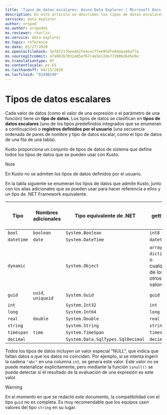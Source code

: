 ```yaml
---
title: 'Tipos de datos escalares: Azure Data Explorer | Microsoft Docs'
description: En este artículo se describen los tipos de datos escalares de Azure Data Explorer.
services: data-explorer
author: orspod
ms.author: orspodek
ms.reviewer: rkarlin
ms.service: data-explorer
ms.topic: reference
ms.date: 01/27/2020
ms.openlocfilehash: 3ef87217beee62fe4cecf7ee95dfe8daba49af7a
ms.sourcegitcommit: 47a002b7032a05ef67c4e5e12de7720062645e9e
ms.translationtype: HT
ms.contentlocale: es-ES
ms.lasthandoff: 04/15/2020
ms.locfileid: "81490249"
---
```

# <a name="scalar-data-types"></a>Tipos de datos escalares

Cada valor de datos (como el valor de una expresión o el parámetro de una función) tiene un **tipo de datos**. Los tipos de datos se clasifican en **tipos de datos escalares** (uno de los tipos predefinidos integrados que se enumeran a continuación) o **registros definidos por el usuario** (una secuencia ordenada de pares de nombre y tipo de datos escalar, como el tipo de datos de una fila de una tabla).

Kusto proporciona un conjunto de tipos de datos de sistema que define todos los tipos de datos que se pueden usar con Kusto.

> [!NOTE]
> En Kusto no se admiten los tipos de datos definidos por el usuario.

En la tabla siguiente se enumeran los tipos de datos que admite Kusto, junto con los alias adicionales que se pueden usar para hacer referencia a ellos y un tipo de .NET Framework equivalente.

| Tipo       | Nombres adicionales   | Tipo equivalente de .NET              | gettype()   |Tipo de almacenamiento (nombre interno)|
| ---------- | -------------------- | --------------------------------- | ----------- |----------------------------|
| `bool`     | `boolean`            | `System.Boolean`                  | `int8`      |`I8`                        |
| `datetime` | `date`               | `System.DateTime`                 | `datetime`  |`DateTime`                  |
| `dynamic`  |                      | `System.Object`                   | `array` o `dictionary`, o cualquiera de los otros valores |`Dynamic`|
| `guid`     | `uuid`, `uniqueid`   | `System.Guid`                     | `guid`      |`UniqueId`                  |
| `int`      |                      | `System.Int32`                    | `int`       |`I32`                       |
| `long`     |                      | `System.Int64`                    | `long`      |`I64`                       |
| `real`     | `double`             | `System.Double`                   | `real`      |`R64`                       |
| `string`   |                      | `System.String`                   | `string`    |`StringBuffer`              |
| `timespan` | `time`               | `System.TimeSpan`                 | `timespan`  |`TimeSpan`                  |
| `decimal`  |                      | `System.Data.SqlTypes.SqlDecimal` | `decimal`   | `Decimal`                  |

Todos los tipos de datos incluyen un valor especial "NULL", que indica que faltan datos o que los datos no coinciden. Por ejemplo, si se intenta ingerir la cadena `"abc"` en una columna `int`, se genera este valor.
Este valor no se puede materializar explícitamente, pero mediante la función `isnull()` se puede detectar si el resultado de la evaluación de una expresión es este valor.

> [!WARNING]
> En el momento en que se redactó este documento, la compatibilidad con el tipo `guid` no es completa. Es muy recomendable que los equipos usen valores del tipo `string` en su lugar.

